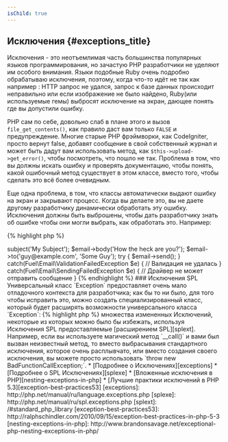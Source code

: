 ```yaml
---
isChild: true
---
```


## Исключения {#exceptions_title}

Исключения - это неотъемлимая часть большинства популярных языков программирования, но зачастую PHP разработчики 
не уделяют им особого внимания. Языки подобные Ruby очень подробно обрабатываю исключения, поэтому, когда что-то 
идёт не так как например : HTTP запрос не удался, запрос к базе данных происходит неправильно или если 
изображение не было найдено, Ruby(или используемые гемы) выбросят исключение на экран, дающее понять где вы 
допустили ошибку.


PHP сам по себе, довольно слаб в плане этого и вызов `file_get_contents()`, как правило даст вам только `FALSE` 
и предупреждение. Многие старые PHP фрэймворки, как CodeIgniter, просто вернут false, добавят сообщение в свой
собственный журнал и может быть дадут вам использовать метод, как `$this->upload->get_error()`, чтобы 
посмотреть, что пошло не так. Проблема в том, что вы должны искать ошибку и проверять документацию, чтобы 
понять, какой ошибочный метод существует в этом классе, вместо того, чтобы сделать это всё более очевидным.

Еще одна проблема, в том, что классы автоматически выдают ошибку на экран и закрывают процесс. Когда вы делаете 
это, вы не даете другому разработчику динамически обработать эту ошибку. Исключения должны быть выброшены, 
чтобы дать разработчику знать об ошибке чтобы они могли выбрать, как обработать это. Например:

{% highlight php %}
<?php
$email = new Fuel\Email;
$email->subject('My Subject');
$email->body('How the heck are you?');
$email->to('guy@example.com', 'Some Guy');

try
{
    $email->send();
}
catch(Fuel\Email\ValidationFailedException $e)
{
    // Валидация не удалась
}
catch(Fuel\Email\SendingFailedException $e)
{
    // Драйвер не может отправить сообщение
}
{% endhighlight %}

### Исключения SPL

Универсальный класс `Exception` предоставляет очень мало отладочного контекста для разработчика; как бы то ни 
было, для того чтобы исправить это, можно создать специализированный класс, который будет расширять 
возможности универсального класса `Exception`:

{% highlight php %}
<?php
class ValidationException extends Exception {}
{% endhighlight %}

Это означает, что вы можете добавить несколько блоков отлова и обрабатывать разные исключения по разному.
Это может привести к созданию <em>множества</em> измененных Исключений, некоторые из которых можно было бы 
избежать, используя Исключения SPL предоставляемые [расширением SPL][splext].

Например, если вы используете магический метод `__call()` и вами был вызван неизвестный метод, то вместо 
выбрасывания стандартного исключения, которое очень расплывчато, или вместо создания своего исключения, вы 
можете просто использовать `throw new BadFunctionCallException;`.

* [Подробнее о Исключениях][exceptions]
* [Подробнее о SPL Исключениях][splexe]
* [Вложенные исключения в PHP][nesting-exceptions-in-php]
* [Лучшие практики исключений в PHP 5.3][exception-best-practices53]

[exceptions]: http://php.net/manual/ru/language.exceptions.php
[splexe]: http://php.net/manual/ru/spl.exceptions.php
[splext]: /#standard_php_library
[exception-best-practices53]: http://ralphschindler.com/2010/09/15/exception-best-practices-in-php-5-3
[nesting-exceptions-in-php]: http://www.brandonsavage.net/exceptional-php-nesting-exceptions-in-php/
